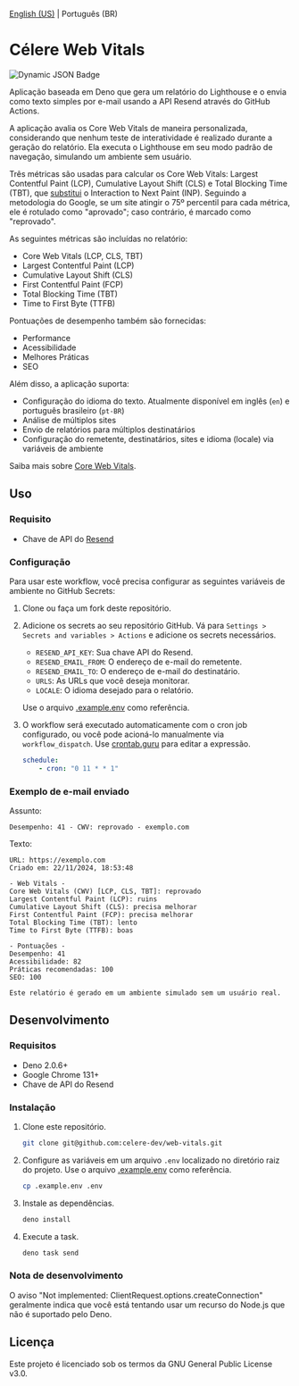 [English (US)](./README.md) | Português (BR)

# Célere Web Vitals

![Dynamic JSON Badge](https://img.shields.io/badge/dynamic/json?url=https%3A%2F%2Fapi.github.com%2Frepos%2Fcelere-dev%2Fcelere-web-vitals%2Factions%2Fworkflows%2F128475555%2Fruns%3Fstatus%3Dcompleted%26per_page%3D1&query=%24.workflow_runs%5B0%5D.run_started_at&style=flat-square&label=último%20e-mail%20enviado&color=%232f0b48&link=https%3A%2F%2Fgithub.com%2Fcelere-dev%2Fcelere-web-vitals%2Factions)

Aplicação baseada em Deno que gera um relatório do Lighthouse e o envia como texto simples por e-mail usando a API Resend através do GitHub Actions.

A aplicação avalia os Core Web Vitals de maneira personalizada, considerando que nenhum teste de interatividade é realizado durante a geração do relatório. Ela executa o Lighthouse em seu modo padrão de navegação, simulando um ambiente sem usuário.

Três métricas são usadas para calcular os Core Web Vitals: Largest Contentful Paint (LCP), Cumulative Layout Shift (CLS) e Total Blocking Time (TBT), que [substitui](https://web.dev/articles/inp?hl=pt-br#lab-measurement) o Interaction to Next Paint (INP). Seguindo a metodologia do Google, se um site atingir o 75º percentil para cada métrica, ele é rotulado como "aprovado"; caso contrário, é marcado como "reprovado".

As seguintes métricas são incluídas no relatório:

- Core Web Vitals (LCP, CLS, TBT)
- Largest Contentful Paint (LCP)
- Cumulative Layout Shift (CLS)
- First Contentful Paint (FCP)
- Total Blocking Time (TBT)
- Time to First Byte (TTFB)

Pontuações de desempenho também são fornecidas:

- Performance
- Acessibilidade
- Melhores Práticas
- SEO

Além disso, a aplicação suporta:

- Configuração do idioma do texto. Atualmente disponível em inglês (`en`) e português brasileiro (`pt-BR`)
- Análise de múltiplos sites
- Envio de relatórios para múltiplos destinatários
- Configuração do remetente, destinatários, sites e idioma (locale) via variáveis de ambiente

Saiba mais sobre [Core Web Vitals](https://web.dev/explore/learn-core-web-vitals?hl=pt-br).

## Uso

### Requisito

- Chave de API do [Resend](https://resend.com/)

### Configuração

Para usar este workflow, você precisa configurar as seguintes variáveis de ambiente no GitHub Secrets:

1. Clone ou faça um fork deste repositório.

2. Adicione os secrets ao seu repositório GitHub. Vá para `Settings > Secrets and variables > Actions` e adicione os secrets necessários.

    - `RESEND_API_KEY`: Sua chave API do Resend.
    - `RESEND_EMAIL_FROM`: O endereço de e-mail do remetente.
    - `RESEND_EMAIL_TO`: O endereço de e-mail do destinatário.
    - `URLS`: As URLs que você deseja monitorar.
    - `LOCALE`: O idioma desejado para o relatório.

    Use o arquivo [.example.env](.example.env) como referência.

3. O workflow será executado automaticamente com o cron job configurado, ou você pode acioná-lo manualmente via `workflow_dispatch`. Use [crontab.guru](https://crontab.guru/) para editar a expressão.

    ```yaml
    schedule:
        - cron: "0 11 * * 1"
    ```

### Exemplo de e-mail enviado

Assunto:
```
Desempenho: 41 - CWV: reprovado - exemplo.com
```

Texto:
```
URL: https://exemplo.com
Criado em: 22/11/2024, 18:53:48

- Web Vitals -
Core Web Vitals (CWV) [LCP, CLS, TBT]: reprovado
Largest Contentful Paint (LCP): ruins
Cumulative Layout Shift (CLS): precisa melhorar
First Contentful Paint (FCP): precisa melhorar
Total Blocking Time (TBT): lento
Time to First Byte (TTFB): boas

- Pontuações -
Desempenho: 41
Acessibilidade: 82
Práticas recomendadas: 100
SEO: 100

Este relatório é gerado em um ambiente simulado sem um usuário real.
```

## Desenvolvimento

### Requisitos

- Deno 2.0.6+
- Google Chrome 131+
- Chave de API do Resend

### Instalação

1. Clone este repositório.

    ```bash
    git clone git@github.com:celere-dev/web-vitals.git
    ```

2. Configure as variáveis em um arquivo `.env` localizado no diretório raiz do projeto. Use o arquivo [.example.env](.example.env) como referência.

    ```bash
    cp .example.env .env
    ```

3. Instale as dependências.

    ```bash
    deno install
    ```

4. Execute a task.

    ```bash
    deno task send
    ```

### Nota de desenvolvimento

O aviso "Not implemented: ClientRequest.options.createConnection" geralmente indica que você está tentando usar um recurso do Node.js que não é suportado pelo Deno.

## Licença

Este projeto é licenciado sob os termos da GNU General Public License v3.0.

